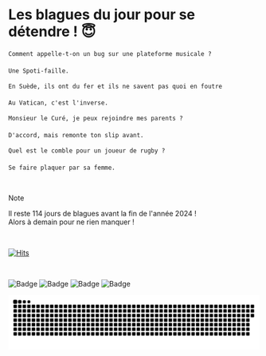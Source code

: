 
<h1>Les blagues du jour pour se détendre ! 😇</h1>

```diff
Comment appelle-t-on un bug sur une plateforme musicale ?

Une Spoti-faille.
```

```diff
En Suède, ils ont du fer et ils ne savent pas quoi en foutre

Au Vatican, c'est l'inverse.
```

```diff
Monsieur le Curé, je peux rejoindre mes parents ?

D'accord, mais remonte ton slip avant.
```

```diff
Quel est le comble pour un joueur de rugby ?

Se faire plaquer par sa femme.
```

<br/>

> [!NOTE]
> Il reste 114 jours de blagues avant la fin de l'année 2024 ! <br/>
> Alors à demain pour ne rien manquer !

<br/>


[![Hits](https://hits.seeyoufarm.com/api/count/incr/badge.svg?url=https%3A%2F%2Fgithub.com%2FClems02%2Fhit-counter&count_bg=%23003E80&title_bg=%235C9FE1&icon=powershell.svg&icon_color=%23FFFFFF&title=Visite&edge_flat=false)](https://hits.seeyoufarm.com)


<br/>


![Badge](https://img.shields.io/badge/Last%20updated%20on-white?style=for-the-badge&logo=clockify)   ![Badge](https://img.shields.io/badge/09/09-white?style=for-the-badge) ![Badge](https://img.shields.io/badge/at-white?style=for-the-badge) ![Badge](https://img.shields.io/badge/02:57-white?style=for-the-badge)


<p align="center">
 <img width="1000" src="assets/github-snake.svg" alt="snake"/>
</p>
